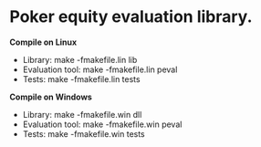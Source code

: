 # Poker equity evaluation library.

<b>Compile on Linux</b>

 * Library:         make -fmakefile.lin lib
 * Evaluation tool: make -fmakefile.lin peval
 * Tests:           make -fmakefile.lin tests

<b>Compile on Windows</b>

 * Library:         make -fmakefile.win dll
 * Evaluation tool: make -fmakefile.win peval
 * Tests:           make -fmakefile.win tests
